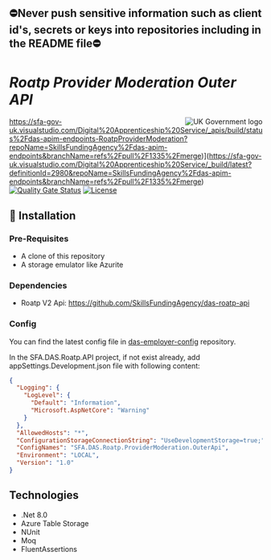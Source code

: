 ## ⛔Never push sensitive information such as client id's, secrets or keys into repositories including in the README file⛔

# _Roatp Provider Moderation Outer API_

<img src="https://avatars.githubusercontent.com/u/9841374?s=200&v=4" align="right" alt="UK Government logo">

https://sfa-gov-uk.visualstudio.com/Digital%20Apprenticeship%20Service/_apis/build/status%2Fdas-apim-endpoints-RoatpProviderModeration?repoName=SkillsFundingAgency%2Fdas-apim-endpoints&branchName=refs%2Fpull%2F1335%2Fmerge)](https://sfa-gov-uk.visualstudio.com/Digital%20Apprenticeship%20Service/_build/latest?definitionId=2980&repoName=SkillsFundingAgency%2Fdas-apim-endpoints&branchName=refs%2Fpull%2F1335%2Fmerge)
[![Quality Gate Status](https://sonarcloud.io/api/project_badges/measure?project=SkillsFundingAgency_das-apim-endpoints_RoatpProviderModeration&metric=alert_status)](https://sonarcloud.io/summary/new_code?id=SkillsFundingAgency_das-apim-endpoints_RoatpProviderModeration)
[![License](https://img.shields.io/badge/license-MIT-lightgrey.svg?longCache=true&style=flat-square)](https://en.wikipedia.org/wiki/MIT_License)

## 🚀 Installation

### Pre-Requisites
* A clone of this repository
* A storage emulator like Azurite

### Dependencies
* Roatp V2 Api: https://github.com/SkillsFundingAgency/das-roatp-api


### Config

You can find the latest config file in [das-employer-config](https://github.com/SkillsFundingAgency/das-employer-config/blob/master/das-apim-endpoints/SFA.DAS.Roatp.ProviderModeration.OuterApi.json) repository.

In the SFA.DAS.Roatp.API project, if not exist already, add appSettings.Development.json file with following content:
```json
{
  "Logging": {
    "LogLevel": {
      "Default": "Information",
      "Microsoft.AspNetCore": "Warning"
    }
  },
  "AllowedHosts": "*",
  "ConfigurationStorageConnectionString": "UseDevelopmentStorage=true;",
  "ConfigNames": "SFA.DAS.Roatp.ProviderModeration.OuterApi",
  "Environment": "LOCAL",
  "Version": "1.0"
}
```

## Technologies
* .Net 8.0
* Azure Table Storage
* NUnit
* Moq
* FluentAssertions